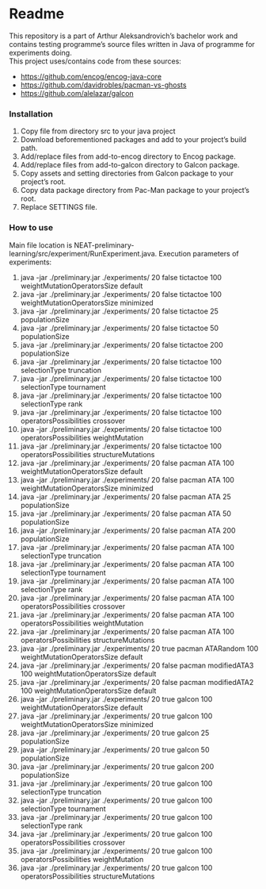# Readme #
This repository is a part of Arthur Aleksandrovich’s bachelor work and contains testing programme’s source files written in Java of programme for experiments doing.    
This project uses/contains code from these sources: 
* https://github.com/encog/encog-java-core
* https://github.com/davidrobles/pacman-vs-ghosts
* https://github.com/alelazar/galcon
### Installation ###
1. Copy file from directory src to your java project
2. Download beforementioned packages and add to your project’s build path. 
3. Add/replace files from add-to-encog directory to Encog package. 
4. Add/replace files from add-to-galcon directory to Galcon package. 
5. Copy assets and setting directories from Galcon package to your project’s root. 
6. Copy data package directory from Pac-Man package to your project’s root.
7. Replace SETTINGS file. 
### How to use ###
Main file location is NEAT-preliminary-learning/src/experiment/RunExperiment.java. 
Execution parameters of experiments:
1.	java -jar ./preliminary.jar ./experiments/ 20 false tictactoe 100 weightMutationOperatorsSize default
2.	java -jar ./preliminary.jar ./experiments/ 20 false tictactoe 100 weightMutationOperatorsSize minimized
3.	java -jar ./preliminary.jar ./experiments/ 20 false tictactoe 25 populationSize
4.	java -jar ./preliminary.jar ./experiments/ 20 false tictactoe 50 populationSize
5.	java -jar ./preliminary.jar ./experiments/ 20 false tictactoe 200 populationSize
6.	java -jar ./preliminary.jar ./experiments/ 20 false tictactoe 100 selectionType truncation
7.	java -jar ./preliminary.jar ./experiments/ 20 false tictactoe 100 selectionType tournament
8.	java -jar ./preliminary.jar ./experiments/ 20 false tictactoe 100 selectionType rank
9.	java -jar ./preliminary.jar ./experiments/ 20 false tictactoe 100 operatorsPossibilities crossover
10.	java -jar ./preliminary.jar ./experiments/ 20 false tictactoe 100 operatorsPossibilities weightMutation
11.	java -jar ./preliminary.jar ./experiments/ 20 false tictactoe 100 operatorsPossibilities structureMutations
12.	java -jar ./preliminary.jar ./experiments/ 20 false pacman ATA 100 weightMutationOperatorsSize default
13.	java -jar ./preliminary.jar ./experiments/ 20 false pacman ATA 100 weightMutationOperatorsSize minimized
14.	java -jar ./preliminary.jar ./experiments/ 20 false pacman ATA 25 populationSize
15.	java -jar ./preliminary.jar ./experiments/ 20 false pacman ATA 50 populationSize
16.	java -jar ./preliminary.jar ./experiments/ 20 false pacman ATA 200 populationSize
17.	java -jar ./preliminary.jar ./experiments/ 20 false pacman ATA 100 selectionType truncation
18.	java -jar ./preliminary.jar ./experiments/ 20 false pacman ATA 100 selectionType tournament
19.	java -jar ./preliminary.jar ./experiments/ 20 false pacman ATA 100 selectionType rank
20.	java -jar ./preliminary.jar ./experiments/ 20 false pacman ATA 100 operatorsPossibilities crossover
21.	java -jar ./preliminary.jar ./experiments/ 20 false pacman ATA 100 operatorsPossibilities weightMutation
22.	java -jar ./preliminary.jar ./experiments/ 20 false pacman ATA 100 operatorsPossibilities structureMutations
23.	java -jar ./preliminary.jar ./experiments/ 20 true pacman ATARandom 100 weightMutationOperatorsSize default
24.	java -jar ./preliminary.jar ./experiments/ 20 false pacman modifiedATA3 100 weightMutationOperatorsSize default
25.	java -jar ./preliminary.jar ./experiments/ 20 false pacman modifiedATA2 100 weightMutationOperatorsSize default
26.	java -jar ./preliminary.jar ./experiments/ 20 true galcon 100 weightMutationOperatorsSize default
27.	java -jar ./preliminary.jar ./experiments/ 20 true galcon 100 weightMutationOperatorsSize minimized
28.	java -jar ./preliminary.jar ./experiments/ 20 true galcon 25 populationSize
29.	java -jar ./preliminary.jar ./experiments/ 20 true galcon 50 populationSize
30.	java -jar ./preliminary.jar ./experiments/ 20 true galcon 200 populationSize
31.	java -jar ./preliminary.jar ./experiments/ 20 true galcon 100 selectionType truncation
32.	java -jar ./preliminary.jar ./experiments/ 20 true galcon 100 selectionType tournament
33.	java -jar ./preliminary.jar ./experiments/ 20 true galcon 100 selectionType rank
34.	java -jar ./preliminary.jar ./experiments/ 20 true galcon 100 operatorsPossibilities crossover
35.	java -jar ./preliminary.jar ./experiments/ 20 true galcon 100 operatorsPossibilities weightMutation
36.	java -jar ./preliminary.jar ./experiments/ 20 true galcon 100 operatorsPossibilities structureMutations

